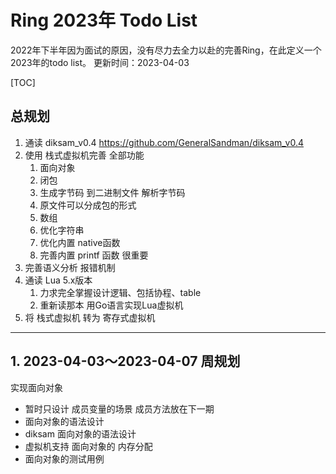 # Ring 2023年 Todo List


2022年下半年因为面试的原因，没有尽力去全力以赴的完善Ring，在此定义一个2023年的todo list。
更新时间：2023-04-03

[TOC]

## 总规划

1. 通读 diksam_v0.4 https://github.com/GeneralSandman/diksam_v0.4
2. 使用 栈式虚拟机完善 全部功能
   1. 面向对象
   2. 闭包
   3. 生成字节码 到二进制文件 解析字节码
   4. 原文件可以分成包的形式
   5. 数组
   6. 优化字符串
   7. 优化内置 native函数
   8. 完善内置 printf 函数  很重要
3. 完善语义分析 报错机制
4. 通读 Lua 5.x版本
   1. 力求完全掌握设计逻辑、包括协程、table
   2. 重新读那本 用Go语言实现Lua虚拟机
5. 将 栈式虚拟机 转为 寄存式虚拟机

-----------------------------

## 1. 2023-04-03～2023-04-07 周规划

实现面向对象
- 暂时只设计 成员变量的场景  成员方法放在下一期
- 面向对象的语法设计
- diksam 面向对象的语法设计
- 虚拟机支持 面向对象的 内存分配
- 面向对象的测试用例

